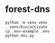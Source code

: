 # forest-dns

    python -m venv venv
    . venv/bin/activate
    cp .env-example .env
    python dns.py